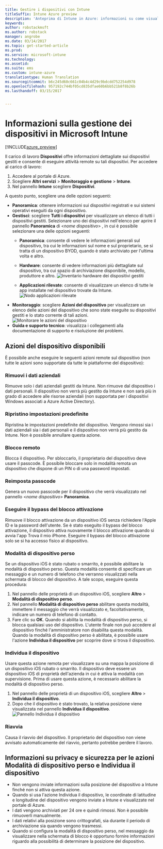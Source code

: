 ```yaml
---
title: Gestire i dispositivi con Intune
titleSuffix: Intune Azure preview
description: 'Anteprima di Intune in Azure: informazioni su come visualizzare i dispositivi gestiti con Intune ed eseguire diverse operazioni su tali dispositivi.'
keywords: 
author: robstackmsft
ms.author: robstack
manager: angrobe
ms.date: 03/14/2017
ms.topic: get-started-article
ms.prod: 
ms.service: microsoft-intune
ms.technology: 
ms.assetid: 
ms.suite: ems
ms.custom: intune-azure
translationtype: Human Translation
ms.sourcegitcommit: b6c245d60c661c04b4c4d29c9bdcdd752254d978
ms.openlocfilehash: 957192c744bf05cd835dfae60b6bb521b8f8b26b
ms.lasthandoff: 03/15/2017


---
```


# <a name="what-is-microsoft-intune-device-management"></a>Informazioni sulla gestione dei dispositivi in Microsoft Intune 


[!INCLUDE[azure_preview](../includes/azure_preview.md)]

Il carico di lavoro **Dispositivi** offre informazioni dettagliate sui dispositivi gestiti e consente di eseguire attività remote su tali dispositivi. Per accedere al carico di lavoro:

1. Accedere al portale di Azure.
2. Scegliere **Altri servizi** > **Monitoraggio e gestione** > **Intune**.
3. Nel pannello **Intune** scegliere **Dispositivi**.

A questo punto, scegliere una delle opzioni seguenti:

- **Panoramica**: ottenere informazioni sui dispositivi registrati e sui sistemi operativi eseguiti da ogni dispositivo.
- **Gestisci**: scegliere **Tutti i dispositivi** per visualizzare un elenco di tutti i dispositivi gestiti.
    Selezionare uno dei dispositivi nell'elenco per aprire il pannello **Panoramica** di <*nome dispositivo*> , in cui è possibile selezionare una delle opzioni seguenti:
    - **Panoramica**: consente di vedere le informazioni generali sul dispositivo, tra cui le informazioni sul nome e sul proprietario, se si tratta di un dispositivo BYOD, quando è stato archiviato per l'ultima volta e altro. 
                
    - **Hardware**: consente di vedere informazioni più dettagliate sul dispositivo, tra cui spazio di archiviazione disponibile, modello, produttore e altro.
    ![Inventario hardware dei dispositivi gestiti](./media/hardware-inventory.png)
    - **Applicazioni rilevate**: consente di visualizzare un elenco di tutte le app installate nel dispositivo trovate da Intune.
    ![Nodo applicazioni rilevate](./media/detected-applications.png)
- **Monitoraggio**: scegliere **Azioni del dispositivo** per visualizzare un elenco delle azioni del dispositivo che sono state eseguite su dispositivi gestiti e lo stato corrente di tali azioni.
![Monitorare le azioni del dispositivo](./media/monitor-device-actions.png)
- **Guida e supporto tecnico**: visualizza i collegamenti alla documentazione di supporto e risoluzione dei problemi.

## <a name="available-device-actions"></a>Azioni del dispositivo disponibili

È possibile anche eseguire le seguenti azioni remote sul dispositivo (non tutte le azioni sono supportate da tutte le piattaforme del dispositivo):

### <a name="remove-company-data"></a>**Rimuovi i dati aziendali**
Rimuove solo i dati aziendali gestiti da Intune. Non rimuove dal dispositivo i dati personali. Il dispositivo non verrà più gestito da Intune e non sarà più in grado di accedere alle risorse aziendali (non supportata per i dispositivi Windows associati a Azure Active Directory).

### <a name="factory-reset"></a>**Ripristino impostazioni predefinite**
Ripristina le impostazioni predefinite del dispositivo. Vengono rimossi sia i dati aziendali sia i dati personali e il dispositivo non verrà più gestito da Intune. Non è possibile annullare questa azione.

### <a name="remote-lock"></a>**Blocco remoto**
Blocca il dispositivo. Per sbloccarlo, il proprietario del dispositivo deve usare il passcode. È possibile bloccare solo in modalità remota un dispositivo che dispone di un PIN o di una password impostati.

### <a name="reset-passcode"></a>**Reimposta passcode**
Genera un nuovo passcode per il dispositivo che verrà visualizzato nel pannello <*nome dispositivo*> **Panoramica**.

### <a name="bypass-activation-lock"></a>**Eseguire il bypass del blocco attivazione**
Rimuove il blocco attivazione da un dispositivo iOS senza richiedere l'Apple ID e la password dell'utente. Se è stato eseguito il bypass del blocco attivazione, il dispositivo attiva nuovamente il blocco attivazione quando si avvia l'app Trova il mio iPhone. Eseguire il bypass del blocco attivazione solo se si ha accesso fisico al dispositivo.

### <a name="lost-mode"></a>**Modalità di dispositivo perso**
Se un dispositivo iOS è stato rubato o smarrito, è possibile abilitare la modalità di dispositivo perso. Questa modalità consente di specificare un messaggio e un numero di telefono che verranno visualizzati nella schermata di blocco del dispositivo. A tale scopo, eseguire questa procedura:
1.    Nel pannello delle proprietà di un dispositivo iOS, scegliere **Altro** > **Modalità di dispositivo perso**.
2.    Nel pannello **Modalità di dispositivo perso** abilitare questa modalità, immettere il messaggio che verrà visualizzato e, facoltativamente, indicare un numero di telefono di contatto.
3.    Fare clic su **OK**.
Quando si abilita la modalità di dispositivo perso, si blocca qualsiasi uso del dispositivo. L'utente finale non può accedere al dispositivo finché l'amministratore non disabilita questa modalità. Quando la modalità di dispositivo perso è abilitata, è possibile usare l'azione **Individua il dispositivo** per scoprire dove si trova il dispositivo.

### <a name="locate-device"></a>**Individua il dispositivo**
Usare questa azione remota per visualizzare su una mappa la posizione di un dispositivo iOS rubato o smarrito. Il dispositivo deve essere un dispositivo iOS di proprietà dell'azienda in cui è attiva la modalità con supervisione. Prima di usare questa azione, è necessario abilitare la modalità di dispositivo perso.
1.    Nel pannello delle proprietà di un dispositivo iOS, scegliere **Altro** > **Individua il dispositivo**.
2.    Dopo che il dispositivo è stato trovato, la relativa posizione viene visualizzata nel pannello **Individua il dispositivo**. 
    ![Pannello Individua il dispositivo](./media/locate-device.png)

### <a name="restart"></a>**Riavvia**
Causa il riavvio del dispositivo. Il proprietario del dispositivo non viene avvisato automaticamente del riavvio, pertanto potrebbe perdere il lavoro.


## <a name="security-and-privacy-information-for-the-lost-mode-and-locate-device-actions"></a>Informazioni su privacy e sicurezza per le azioni Modalità di dispositivo perso e Individua il dispositivo
- Non vengono inviate informazioni sulla posizione del dispositivo a Intune finché non si attiva questa azione.
- Quando si usa l'azione Individua il dispositivo, le coordinate di latitudine e longitudine del dispositivo vengono inviate a Intune e visualizzate nel portale di Azure.
- I dati vengono archiviati per 24 ore e quindi rimossi. Non è possibile rimuoverli manualmente.
- I dati relativi alla posizione sono crittografati, sia durante il periodo di archiviazione sia quando vengono trasmessi.
- Quando si configura la modalità di dispositivo perso, nel messaggio da visualizzare nella schermata di blocco è opportuno fornire informazioni riguardo alla possibilità di determinare la posizione del dispositivo.

